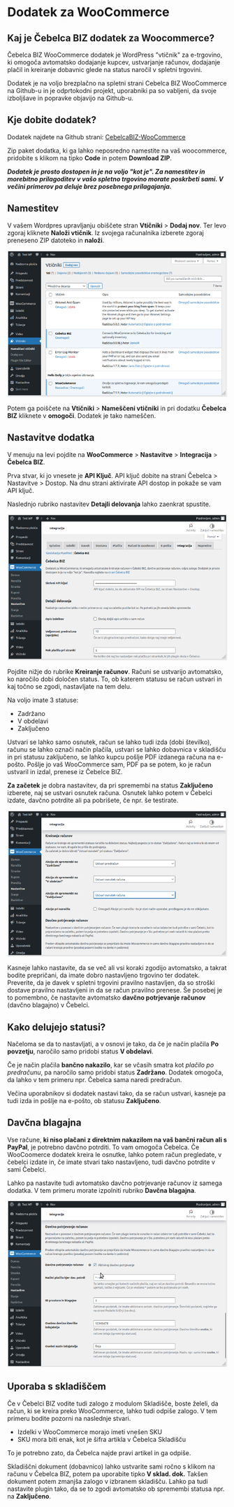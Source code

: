 # Dodatek za WooCommerce

## Kaj je Čebelca BIZ dodatek za Woocommerce?

Čebelca BIZ WooCommerce dodatek je WordPress "vtičnik" za e-trgovino, ki omogoča avtomatsko dodajanje kupcev, ustvarjanje računov, dodajanje plačil in kreiranje dobavnic glede na status naročil v spletni trgovini.

Dodatek je na voljo brezplačno na spletni strani Cebelca BIZ WooCommerce na Github-u in je odprtokodni projekt, uporabniki pa so vabljeni, da svoje izboljšave in popravke objavijo na Github-u.


## Kje dobite dodatek?

Dodatek najdete na Github strani: [CebelcaBIZ-WooCommerce](https://github.com/InvoiceFox/CebelcaBIZ-WooCommerce)

Zip paket dodatka, ki ga lahko neposredno namestite na vaš woocommerce, pridobite s klikom na tipko **Code** in potem **Download ZIP**.

***Dodatek je prosto dostopen in je na voljo "kot je". Za namestitev in 
morebitno prilagoditev v vašo spletno trgovino morate poskrbeti
sami. V večini primerov pa deluje brez posebnega prilagajanja.***

## Namestitev

V vašem Wordpres upravljanju obiščete stran **Vtičniki** > **Dodaj nov**. Ter levo zgoraj kliknete **Naloži vtičnik**. Iz svojega računalnika izberete zgoraj preneseno ZIP datoteko in **naloži**.

![](woo_1.png)

Potem ga poiščete na **Vtičniki** > **Nameščeni vtičniki** in pri dodatku **Čebelca BIZ** kliknete v **omogoči**. Dodatek je tako nameščen.

## Nastavitve dodatka

V menuju na levi pojdite na **WooCommerce** > **Nastavitve** > **Integracija** > **Čebelca BIZ**. 

Prva stvar, ki jo vnesete je **API Ključ**. API ključ dobite na strani Čebelca > Nastavitve > Dostop. Na dnu strani aktivirate API dostop in pokaže se vam API ključ.

Naslednjo rubriko nastavitev **Detajli delovanja** lahko zaenkrat spustite.

![](woo_2.png)

Pojdite nižje do rubrike **Kreiranje računov**. Računi se ustvarijo avtomatsko, ko naročilo dobi določen status. To, ob katerem statusu se račun ustvari in kaj točno se zgodi, nastavljate na tem delu.

Na voljo imate 3 statuse:

* Zadržano
* V obdelavi
* Zaključeno

Ustvari se lahko samo osnutek, račun se lahko tudi izda (dobi številko), računu se lahko označi način plačila, ustvari se lahko dobavnica v skladišču in pri statusu zaključeno, se lahko kupcu pošlje PDF izdanega računa na e-pošto. Pošlje jo vaš WooCommerce sam, PDF pa se potem, ko je račun ustvaril in izdal, prenese iz Čebelce BIZ.

**Za začetek** je dobra nastavitev, da pri spremembi na status **Zaključeno** izberete, naj se ustvari osnutek računa. Osnutek lahko potem v Čebelci izdate, davčno potrdite ali pa pobrišete, če npr. še testirate.

![](woo_3.png)

Kasneje lahko nastavite, da se več ali vsi koraki zgodijo avtomatsko, a takrat bodite prepričani, da imate dobro nastavljeno trgovino ter dodatek. Preverite, da je davek v spletni trgovini pravilno nastavljen, da so stroški dostave pravilno nastavljeni in da se račun pravilno prenese. Še posebej je to pomembno, če nastavite avtomatsko **davčno potrjevanje računov** (davčno blagajno) v Čebelci.

## Kako delujejo statusi?

Načeloma se da to nastavljati, a v osnovi je tako, da če je način plačila **Po povzetju**, naročilo samo pridobi status **V obdelavi**. 

Če je način plačila **bančno nakazilo**, kar se včasih smatra kot *plačilo po predračunu*, pa naročilo samo pridobi status **Zadržano**. Dodatek omogoča, da lahko v tem primeru npr. Čebelca sama naredi predračun. 

Večina uporabnikov si dodatek nastavi tako, da se račun ustvari, kasneje pa tudi izda in pošlje na e-pošto, ob statusu **Zaključeno**.

## Davčna blagajna

Vse račune, **ki niso plačani z direktnim nakazilom na vaš bančni račun ali s PayPal**, je potrebno davčno potrditi. To vam omogoča Čebelca. Če WooCoomerce dodatek kreira le osnutke, lahko potem račun pregledate, v čebelci izdate in, če imate stvari tako nastavljeno, tudi davčno potrdite v sami Čebelci.

Lahko pa nastavite tudi avtomatsko davčno potrjevanje računov iz samega dodatka. V tem primeru morate izpolniti rubriko **Davčna blagajna**.

![](woo_4.png)

## Uporaba s skladiščem

Če v Čebelci BIZ vodite tudi zalogo z modulom Skladišče, boste želeli, da račun, ki se kreira preko WooCommerce, lahko tudi odpiše
zalogo. V tem primeru bodite pozorni na naslednje stvari.

* Izdelki v WooCommerce morajo imeti vnešen SKU
* SKU mora biti enak, kot je šifra artikla v Čebelca Skladišču

To je potrebno zato, da Čebelca najde pravi artikel in ga odpiše.

Skladiščni dokument (dobavnico) lahko ustvarite sami ročno s klikom na računu v Čebelca BIZ, potem pa uporabite tipko **V sklad. dok.** Takšen dokument potem zmanjša zalogo v izbranem skladišču. 
Lahko pa tudi nastavite plugin tako, da se to zgodi avtomatsko ob spremembi statusa npr. na **Zaključeno**.
